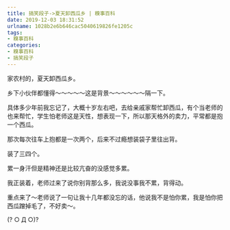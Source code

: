 ```yaml
---
title: 搞笑段子->夏天卸西瓜乡 | 糗事百科
date: 2019-12-03 18:31:52
urlname: 1028b2e6b646cac5040619826fe1205c
tags: 
- 糗事百科
categories:
- 糗事百科
- 搞笑段子
---
```

家农村的，夏天卸西瓜乡。

乡下小伙伴都懂得～～～～～这是背景～～～～～～隔一下。

具体多少年前我忘记了，大概十岁左右吧，去给亲戚家帮忙卸西瓜，有个当老师的也来帮忙，学生怕老师这是天性，想表现一下，所以那天格外的卖力，平常都是抱一个西瓜。

那次每次往车上抱都是一次两个，后来不过瘾想装袋子里往出背。

装了三四个。

累一身汗但是精神还是比较亢奋的没感觉多累。

我正装着，老师过来了说你别背那么多，我说没事我不累，背得动。

重点来了～老师说了一句让我十几年都没忘的话，他说我不是怕你累，我是怕你把西瓜蹭掉毛了，不好卖～。

(? ○ Д ○)?


